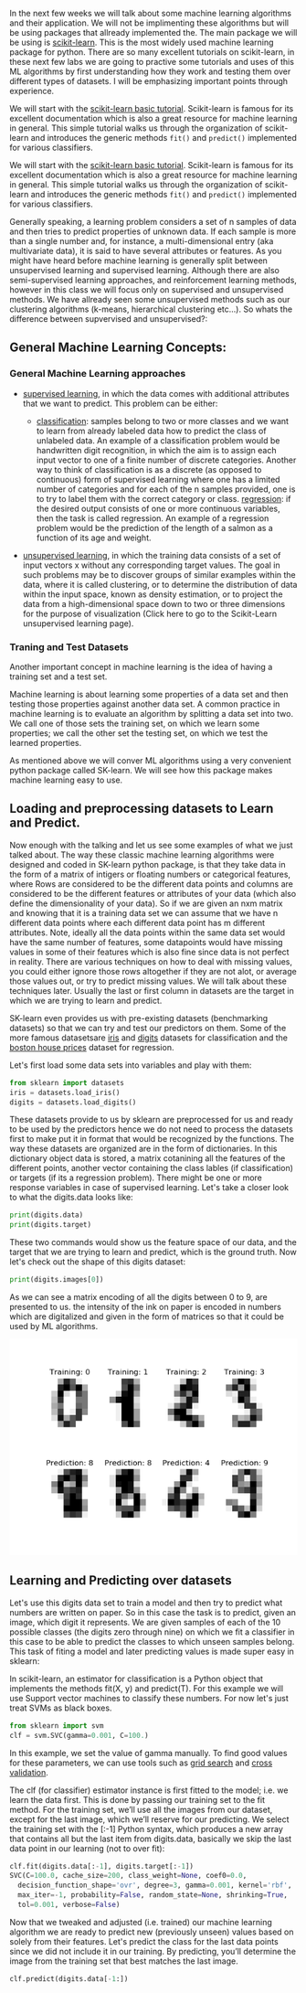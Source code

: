 In the next few weeks we will talk about some machine learning algorithms and their application. We will not be implimenting these algorithms but will be using packages that allready implemented the. The main package we will be using is [scikit-learn](http://scikit-learn.org/). This is the most widely used machine learning package for python. There are so many excellent tutorials on scikit-learn, in these next few labs we are going to practive some tutorials and uses of this ML algorithms by first understanding how they work and testing them over different types of datasets. I will be emphasizing important points through experience. 

We will start with the [scikit-learn basic tutorial](http://scikit-learn.org/stable/tutorial/basic/tutorial.html).
Scikit-learn is famous for its excellent documentation which is also a great resource for machine learning in general.
This simple tutorial walks us through the organization of scikit-learn and introduces the generic methods `fit()` and `predict()` implemented for various classifiers.

We will start with the [scikit-learn basic tutorial](http://scikit-learn.org/stable/tutorial/basic/tutorial.html).
Scikit-learn is famous for its excellent documentation which is also a great resource for machine learning in general.
This simple tutorial walks us through the organization of scikit-learn and introduces the generic methods `fit()` and `predict()` implemented for various classifiers.

Generally speaking, a learning problem considers a set of n samples of data and then tries to predict properties of unknown data. If each sample is more than a single number and, for instance, a multi-dimensional entry (aka multivariate data), it is said to have several attributes or features. As you might have heard before machine learning is generally split between unsupervised learning and supervised learning. Although there are also semi-supervised learning approaches, and reinforcement learning methods, however in this class we will focus only on supervised and unsupervised methods. We have allready seen some unsupervised methods such as our clustering algorithms (k-means, hierarchical clustering etc...). So whats the difference between supvervised and unsupervised?:

## General Machine Learning Concepts:

### General Machine Learning approaches

* [supervised learning](https://en.wikipedia.org/wiki/Supervised_learning), in which the data comes with additional attributes that we want to predict. This problem can be either:

   * [classification](https://en.wikipedia.org/wiki/Statistical_classification): samples belong to two or more classes and we want to learn from already labeled data how to predict the class of unlabeled data. An example of a classification problem would be handwritten digit recognition, in which the aim is to assign each input vector to one of a finite number of discrete categories. Another way to think of classification is as a discrete (as opposed to continuous) form of supervised learning where one has a limited number of categories and for each of the n samples provided, one is to try to label them with the correct category or class.
[regression](https://en.wikipedia.org/wiki/Regression_analysis): if the desired output consists of one or more continuous variables, then the task is called regression. An example of a regression problem would be the prediction of the length of a salmon as a function of its age and weight.

* [unsupervised learning](https://en.wikipedia.org/wiki/Unsupervised_learning), in which the training data consists of a set of input vectors x without any corresponding target values. The goal in such problems may be to discover groups of similar examples within the data, where it is called clustering, or to determine the distribution of data within the input space, known as density estimation, or to project the data from a high-dimensional space down to two or three dimensions for the purpose of visualization (Click here to go to the Scikit-Learn unsupervised learning page).

### Traning and Test Datasets
Another important concept in machine learning is the idea of having a training set and a test set.

Machine learning is about learning some properties of a data set and then testing those properties against another data set. A common practice in machine learning is to evaluate an algorithm by splitting a data set into two. We call one of those sets the training set, on which we learn some properties; we call the other set the testing set, on which we test the learned properties.

As mentioned above we will conver ML algorithms using a very convenient python package called SK-learn. We will see how this package makes machine learning easy to use.

## Loading and preprocessing datasets to Learn and Predict.

Now enough with the talking and let us see some examples of what we just talked about. The way these classic machine learning algorithms were designed and coded in SK-learn python package, is that they take data in the form of a matrix of intigers or floating numbers or categorical features, where Rows are considered to be the different data points and columns are considered to be the different features or attributes of your data (which also define the dimensionality of your data). So if we are given an nxm matrix and knowing that it is a training data set we can assume that we have n different data points where each different data point has m different attributes. Note, ideally all the data points within the same data set would have the same number of features, some datapoints would have missing values in some of their features which is also fine since data is not perfect in reality. There are various techniques on how to deal with missing values, you could either ignore those rows altogether if they are not alot, or average those values out, or try to predict missing values. We will talk about these techniques later. Usually the last or first column in datasets are the target in which we are trying to learn and predict. 

SK-learn even provides us with pre-existing datasets (benchmarking datasets) so that we can try and test our predictors on them. Some of the more famous datasetsare [iris](https://en.wikipedia.org/wiki/Iris_flower_data_set) and [digits](http://archive.ics.uci.edu/ml/datasets/Pen-Based+Recognition+of+Handwritten+Digits) datasets for classification and the [boston house prices](https://archive.ics.uci.edu/ml/machine-learning-databases/housing/) dataset for regression.

Let's first load some data sets into variables and play with them:

```python
from sklearn import datasets
iris = datasets.load_iris()
digits = datasets.load_digits()
```
These datasets provide to us by sklearn are preprocessed for us and ready to be used by the predictors hence we do not need to process the datasets first to make put it in format that would be recognized by the functions. The way these datasets are organized are in the form of dictionaries. In this dictionary object data is stored, a matrix cotanining all the features of the different points, another vector containing the class lables (if classification) or targets (if its a regression problem). There might be one or more response variables in case of supervised learning. Let's take a closer look to what the digits.data looks like:

```python
print(digits.data)
print(digits.target)
```
These two commands would show us the feature space of our data, and the target that we are trying to learn and predict, which is the ground truth. Now let's check out the shape of this digits dataset:

```python
print(digits.images[0])
```
As we can see a matrix encoding of all the digits between 0 to 9, are presented to us. the intensity of the ink on paper is encoded in numbers which are digitalized and given in the form of matrices so that it could be used by ML algorithms.

![GitHub Logo](digit_example.png)


## Learning and Predicting over datasets

Let's use this digits data set to train a model and then try to predict what numbers are written on paper. So in this case the task is to predict, given an image, which digit it represents. We are given samples of each of the 10 possible classes (the digits zero through nine) on which we fit a classifier in this case to be able to predict the classes to which unseen samples belong. This task of fiting a model and later predicting values is made super easy in sklearn:

In scikit-learn, an estimator for classification is a Python object that implements the methods fit(X, y) and predict(T).
For this example we will use Support vector machines to classify these numbers. For now let's just treat SVMs as black boxes.

```python
from sklearn import svm
clf = svm.SVC(gamma=0.001, C=100.)
```
In this example, we set the value of gamma manually. To find good values for these parameters, we can use tools such as [grid search](https://scikit-learn.org/stable/modules/grid_search.html#grid-search) and [cross validation](https://scikit-learn.org/stable/modules/cross_validation.html#cross-validation). 

The clf (for classifier) estimator instance is first fitted to the model; i.e. we learn the data first. This is done by passing our training set to the fit method. For the training set, we’ll use all the images from our dataset, except for the last image, which we’ll reserve for our predicting. We select the training set with the [:-1] Python syntax, which produces a new array that contains all but the last item from digits.data, basically we skip the last data point in our learning (not to over fit):

```python
clf.fit(digits.data[:-1], digits.target[:-1])  
SVC(C=100.0, cache_size=200, class_weight=None, coef0=0.0,
  decision_function_shape='ovr', degree=3, gamma=0.001, kernel='rbf',
  max_iter=-1, probability=False, random_state=None, shrinking=True,
  tol=0.001, verbose=False)
  ```
  Now that we tweaked and adjusted (i.e. trained) our machine learning algorithm we are ready to predict new (previously unseen) values based on solely from their features. Let's predict the class for the last data points since we did not include it in our training. By predicting, you’ll determine the image from the training set that best matches the last image.
  ```python
 clf.predict(digits.data[-1:])
```

